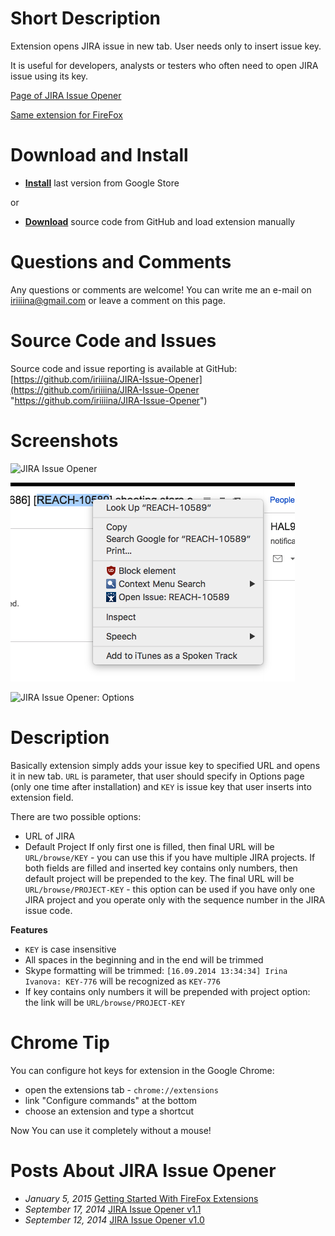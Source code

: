 # Short Description
Extension opens JIRA issue in new tab. User needs only to insert issue key.

It is useful for developers, analysts or testers who often need to open JIRA issue using its key.

[Page of JIRA Issue Opener](http://ivanova-irina.blogspot.com/p/jira-issue-opener.html "Page of JIRA Issue Opener")

[Same extension for FireFox](https://github.com/iriiiina/JIRA-Issue-Opener-FF "Same extension for FireFox")

# Download and Install
* **[Install](https://chrome.google.com/webstore/detail/jira-issue-opener/koceedenfpfaogpnpplkeikokjdnlamj "Install")** last version from Google Store

or

* **[Download](https://github.com/iriiiina/JIRA-Issue-Opener "Download")** source code from GitHub and load extension manually

# Questions and Comments
Any questions or comments are welcome! You can write me an e-mail on [iriiiina@gmail.com](mailto:iriiiina@gmail.com "iriiiina@gmail.com") or leave a comment on this page.

# Source Code and Issues
Source code and issue reporting is available at GitHub: [https://github.com/iriiiina/JIRA-Issue-Opener](https://github.com/iriiiina/JIRA-Issue-Opener "https://github.com/iriiiina/JIRA-Issue-Opener")

# Screenshots
![JIRA Issue Opener](https://raw.githubusercontent.com/iriiiina/JIRA-Issue-Opener/master/screenshots/extension.png "JIRA Issue Opener")

![JIRA Issue Opener: Right Click](https://raw.githubusercontent.com/lucaswhitman/JIRA-Issue-Opener/master/screenshots/right-click.png "JIRA Issue Opener: Right Click")

![JIRA Issue Opener: Options](https://raw.githubusercontent.com/iriiiina/JIRA-Issue-Opener/master/screenshots/options.png "JIRA Issue Opener: Options")


# Description
Basically extension simply adds your issue key to specified URL and opens it in new tab. `URL` is parameter, that user should specify in Options page (only one time after installation) and `KEY` is issue key that user inserts into extension field.

There are two possible options:
* URL of JIRA
* Default Project
If only first one is filled, then final URL will be `URL/browse/KEY` - you can use this if you have multiple JIRA projects.
If both fields are filled and inserted key contains only numbers, then default project will be prepended to the key. The final URL will be `URL/browse/PROJECT-KEY` - this option can be used if you have only one JIRA project and you operate only with the sequence number in the JIRA issue code.

**Features**
* `KEY` is case insensitive
* All spaces in the beginning and in the end will be trimmed
* Skype formatting will be trimmed: `[16.09.2014 13:34:34] Irina Ivanova: KEY-776` will be recognized as `KEY-776`
* If key contains only numbers it will be prepended with project option: the link will be `URL/browse/PROJECT-KEY`

# Chrome Tip
You can configure hot keys for extension in the Google Chrome:
* open the extensions tab - `chrome://extensions`
* link "Configure commands" at the bottom
* choose an extension and type a shortcut

Now You can use it completely without a mouse!

# Posts About JIRA Issue Opener
* *January 5, 2015* [Getting Started With FireFox Extensions](http://ivanova-irina.blogspot.com/2015/02/getting-started-with-firefox-extensions.html "Getting Started With FireFox Extensions")
* *September 17, 2014* [JIRA Issue Opener v1.1](http://ivanova-irina.blogspot.com/2014/09/jira-issue-opener-v11.html "JIRA Issue Opener v1.1")
* *September 12, 2014* [JIRA Issue Opener v1.0](http://ivanova-irina.blogspot.com/2014/09/jira-issue-opener-v10.html "JIRA Issue Opener v1.0")
